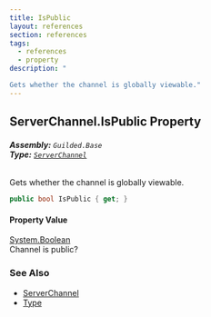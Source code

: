 ```yaml
---
title: IsPublic
layout: references
section: references
tags:
  - references
  - property
description: "

Gets whether the channel is globally viewable."
---
```


## ServerChannel.IsPublic Property
###### **Assembly:** `Guilded.Base`<br/>**Type:** [`ServerChannel`](ServerChannel 'Guilded.Base.Servers.ServerChannel')

Gets whether the channel is globally viewable.

```csharp
public bool IsPublic { get; }
```

#### Property Value
[System.Boolean](https://docs.microsoft.com/en-us/dotnet/api/System.Boolean 'System.Boolean')  
Channel is public?

### See Also
- [ServerChannel](ServerChannel 'Guilded.Base.Servers.ServerChannel')
- [Type](ServerChannel.Type 'Guilded.Base.Servers.ServerChannel.Type')